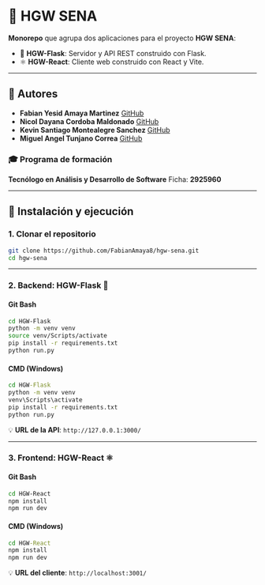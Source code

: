 # 🚀 HGW SENA

**Monorepo** que agrupa dos aplicaciones para el proyecto **HGW SENA**:

- 🐍 **HGW-Flask**: Servidor y API REST construido con Flask.
- ⚛️ **HGW-React**: Cliente web construido con React y Vite.

---

## 👥 Autores

* **Fabian Yesid Amaya Martinez** [GitHub](https://github.com/FabianAmaya8)
* **Nicol Dayana Cordoba Maldonado** [GitHub](https://github.com/CriptoK1)
* **Kevin Santiago Montealegre Sanchez** [GitHub](https://github.com/pibe0710)
* **Miguel Angel Tunjano Correa** [GitHub](https://github.com/matcar12345)
### 🎓 Programa de formación

**Tecnólogo en Análisis y Desarrollo de Software**
Ficha: **2925960**

---

## 🔧 Instalación y ejecución

### 1. Clonar el repositorio
```bash
git clone https://github.com/FabianAmaya8/hgw-sena.git
cd hgw-sena
````

---

### 2. Backend: HGW-Flask 🐍

#### Git Bash

```bash
cd HGW-Flask
python -m venv venv
source venv/Scripts/activate
pip install -r requirements.txt
python run.py
```

#### CMD (Windows)

```bat
cd HGW-Flask
python -m venv venv
venv\Scripts\activate
pip install -r requirements.txt
python run.py
```

💡 **URL de la API**: `http://127.0.0.1:3000/`

---

### 3. Frontend: HGW-React ⚛️

#### Git Bash

```bash
cd HGW-React
npm install
npm run dev
```

#### CMD (Windows)

```bat
cd HGW-React
npm install
npm run dev
```

💡 **URL del cliente**: `http://localhost:3001/`
